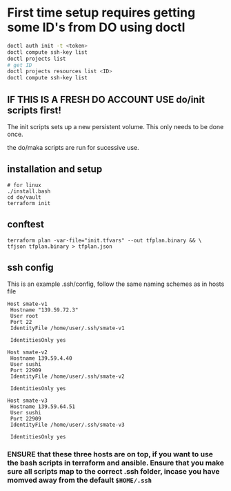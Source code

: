 # First time setup requires getting some ID's from DO using doctl

```bash
doctl auth init -t <token>
doctl compute ssh-key list
doctl projects list
# get ID
doctl projects resources list <ID> 
doctl compute ssh-key list
```
## IF THIS IS A FRESH DO ACCOUNT USE do/init scripts first!
The init scripts sets up a new persistent volume. This only needs to be done once.

the do/maka scripts are run for sucessive use.
## installation and setup

```
# for linux
./install.bash
cd do/vault
terraform init

```
## conftest

```
terraform plan -var-file="init.tfvars" --out tfplan.binary && \
tfjson tfplan.binary > tfplan.json

```
## ssh config

This is an example .ssh/config, follow the same naming schemes as in hosts file

```
Host smate-v1
 Hostname "139.59.72.3"
 User root
 Port 22
 IdentityFile /home/user/.ssh/smate-v1

 IdentitiesOnly yes
 
Host smate-v2
 Hostname 139.59.4.40
 User sushi
 Port 22909
 IdentityFile /home/user/.ssh/smate-v2

 IdentitiesOnly yes

Host smate-v3
 Hostname 139.59.64.51
 User sushi
 Port 22909
 IdentityFile /home/user/.ssh/smate-v3
   
 IdentitiesOnly yes

```

### ENSURE that these three hosts are on top, if you want to use the bash scripts in terraform and ansible. Ensure that you make sure all scripts map to the correct .ssh folder, incase you have momved away from the default `$HOME/.ssh`